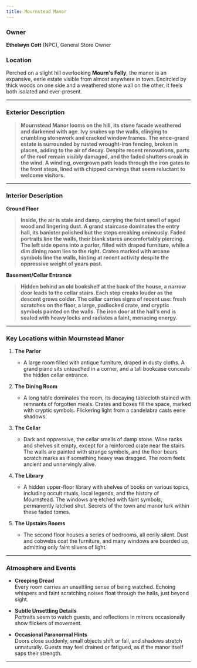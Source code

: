 ```yaml
---
title: Mournstead Manor
---
```



### **Owner**  
**Ethelwyn Cott** (NPC), General Store Owner  

### **Location**  
Perched on a slight hill overlooking **Mourn's Folly**, the manor is an expansive, eerie estate visible from almost anywhere in town. Encircled by thick woods on one side and a weathered stone wall on the other, it feels both isolated and ever-present.

---

### **Exterior Description**  
> **Mournstead Manor looms on the hill, its stone facade weathered and darkened with age. Ivy snakes up the walls, clinging to crumbling stonework and cracked window frames. The once-grand estate is surrounded by rusted wrought-iron fencing, broken in places, adding to the air of decay. Despite recent renovations, parts of the roof remain visibly damaged, and the faded shutters creak in the wind. A winding, overgrown path leads through the iron gates to the front steps, lined with chipped carvings that seem reluctant to welcome visitors.**

---

### **Interior Description**  
**Ground Floor**  
> **Inside, the air is stale and damp, carrying the faint smell of aged wood and lingering dust. A grand staircase dominates the entry hall, its banister polished but the steps creaking ominously. Faded portraits line the walls, their blank stares uncomfortably piercing. The left side opens into a parlor, filled with draped furniture, while a dim dining room lies to the right. Crates marked with arcane symbols line the walls, hinting at recent activity despite the oppressive weight of years past.**

**Basement/Cellar Entrance**  
> **Hidden behind an old bookshelf at the back of the house, a narrow door leads to the cellar stairs. Each step creaks louder as the descent grows colder. The cellar carries signs of recent use: fresh scratches on the floor, a large, padlocked crate, and cryptic symbols painted on the walls. The iron door at the hall's end is sealed with heavy locks and radiates a faint, menacing energy.**

---

### **Key Locations within Mournstead Manor**

1. **The Parlor**  
   - A large room filled with antique furniture, draped in dusty cloths. A grand piano sits untouched in a corner, and a tall bookcase conceals the hidden cellar entrance.

2. **The Dining Room**  
   - A long table dominates the room, its decaying tablecloth stained with remnants of forgotten meals. Crates and boxes fill the space, marked with cryptic symbols. Flickering light from a candelabra casts eerie shadows.

3. **The Cellar**  
   - Dark and oppressive, the cellar smells of damp stone. Wine racks and shelves sit empty, except for a reinforced crate near the stairs. The walls are painted with strange symbols, and the floor bears scratch marks as if something heavy was dragged. The room feels ancient and unnervingly alive.

4. **The Library**  
   - A hidden upper-floor library with shelves of books on various topics, including occult rituals, local legends, and the history of Mournstead. The windows are etched with faint symbols, permanently latched shut. Secrets of the town and manor lurk within these faded tomes.

5. **The Upstairs Rooms**  
   - The second floor houses a series of bedrooms, all eerily silent. Dust and cobwebs coat the furniture, and many windows are boarded up, admitting only faint slivers of light.

---

### **Atmosphere and Events**

- **Creeping Dread**  
  Every room carries an unsettling sense of being watched. Echoing whispers and faint scratching noises float through the halls, just beyond sight.

- **Subtle Unsettling Details**  
  Portraits seem to watch guests, and reflections in mirrors occasionally show flickers of movement.

- **Occasional Paranormal Hints**  
  Doors close suddenly, small objects shift or fall, and shadows stretch unnaturally. Guests may feel drained or fatigued, as if the manor itself saps their strength.

---
